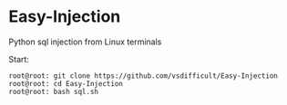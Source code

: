 # Easy-Injection
Python sql injection from Linux terminals

Start: 

```
root@root: git clone https://github.com/vsdifficult/Easy-Injection
root@root: cd Easy-Injection
root@root: bash sql.sh
```
